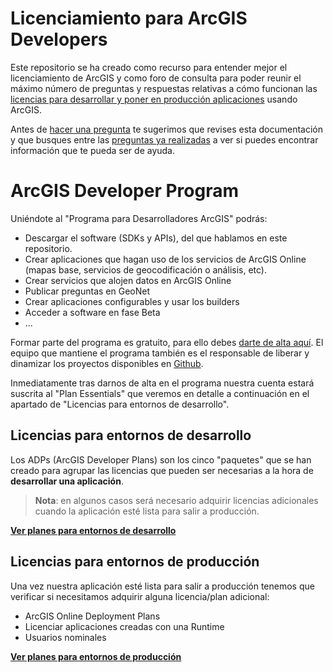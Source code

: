 # Licenciamiento para ArcGIS Developers

Este repositorio se ha creado como recurso para entender mejor el licenciamiento de ArcGIS y como foro de consulta para poder reunir el máximo número de preguntas y respuestas relativas a cómo funcionan las [licencias para desarrollar y poner en producción aplicaciones](https://developers.arcgis.com/pricing/) usando ArcGIS.

Antes de [hacer una pregunta](https://github.com/esri-es/licenciamiento-developers/issues/new) te sugerimos que revises esta documentación y que busques entre las [preguntas ya realizadas](https://github.com/ArcGIS/developer-licensing/issues) a ver si puedes encontrar información que te pueda ser de ayuda.

# ArcGIS Developer Program

Uniéndote al "Programa para Desarrolladores ArcGIS" podrás:
* Descargar el software (SDKs y APIs), del que hablamos en este repositorio.
* Crear aplicaciones que hagan uso de los servicios de ArcGIS Online (mapas base, servicios de geocodificación o análisis, etc).
* Crear servicios que alojen datos en ArcGIS Online
* Publicar preguntas en GeoNet
* Crear aplicaciones configurables y usar los builders
* Acceder a software en fase Beta
* ...

Formar parte del programa es gratuito, para ello debes [darte de alta aquí](https://developers.arcgis.com/sign-up). El equipo que mantiene el programa también es el responsable de liberar y dinamizar los proyectos disponibles en [Github](http://github.com/esri).

Inmediatamente tras darnos de alta en el programa nuestra cuenta estará suscrita al "Plan Essentials" que veremos en detalle a continuación en el apartado de "Licencias para entornos de desarrollo".

## Licencias para entornos de desarrollo

Los ADPs (ArcGIS Developer Plans) son los cinco "paquetes" que se han creado para agrupar las licencias que pueden ser necesarias a la hora de **desarrollar una aplicación**.
>**Nota**: en algunos casos será necesario adquirir licencias adicionales cuando la aplicación esté lista para salir a producción.

**[Ver planes para entornos de desarrollo](entornos-de-desarrollo/README.md)**

## Licencias para entornos de producción

Una vez nuestra aplicación esté lista para salir a producción tenemos que verificar si necesitamos adquirir alguna licencia/plan adicional:

* ArcGIS Online Deployment Plans
* Licenciar aplicaciones creadas con una Runtime
* Usuarios nominales

**[Ver planes para entornos de producción](entornos-de-produccion/README.md)**